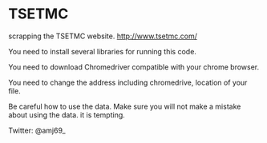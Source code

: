 # TSETMC
scrapping the TSETMC website.
http://www.tsetmc.com/

You need to install several libraries for running this code.

You need to download Chromedriver compatible with your chrome browser.

You need to change the address including chromedrive, location of your file.

Be careful how to use the data. Make sure you will not make a mistake about using the data.
it is tempting.

Twitter: @amj69_
